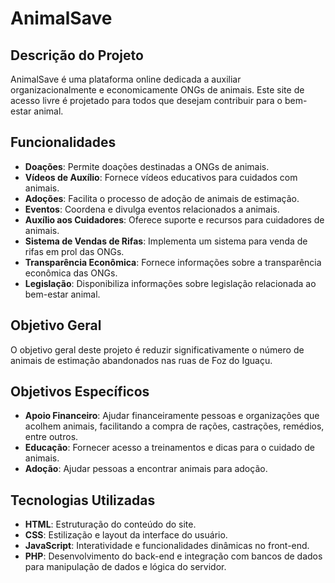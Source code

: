 # AnimalSave

## Descrição do Projeto

AnimalSave é uma plataforma online dedicada a auxiliar organizacionalmente e economicamente ONGs de animais. Este site de acesso livre é projetado para todos que desejam contribuir para o bem-estar animal.

## Funcionalidades

- **Doações**: Permite doações destinadas a ONGs de animais.
- **Vídeos de Auxílio**: Fornece vídeos educativos para cuidados com animais.
- **Adoções**: Facilita o processo de adoção de animais de estimação.
- **Eventos**: Coordena e divulga eventos relacionados a animais.
- **Auxílio aos Cuidadores**: Oferece suporte e recursos para cuidadores de animais.
- **Sistema de Vendas de Rifas**: Implementa um sistema para venda de rifas em prol das ONGs.
- **Transparência Econômica**: Fornece informações sobre a transparência econômica das ONGs.
- **Legislação**: Disponibiliza informações sobre legislação relacionada ao bem-estar animal.

## Objetivo Geral

O objetivo geral deste projeto é reduzir significativamente o número de animais de estimação abandonados nas ruas de Foz do Iguaçu.

## Objetivos Específicos

- **Apoio Financeiro**: Ajudar financeiramente pessoas e organizações que acolhem animais, facilitando a compra de rações, castrações, remédios, entre outros.
- **Educação**: Fornecer acesso a treinamentos e dicas para o cuidado de animais.
- **Adoção**: Ajudar pessoas a encontrar animais para adoção.

## Tecnologias Utilizadas

- **HTML**: Estruturação do conteúdo do site.
- **CSS**: Estilização e layout da interface do usuário.
- **JavaScript**: Interatividade e funcionalidades dinâmicas no front-end.
- **PHP**: Desenvolvimento do back-end e integração com bancos de dados para manipulação de dados e lógica do servidor.
